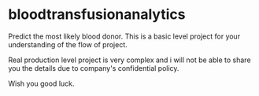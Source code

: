 # bloodtransfusionanalytics

Predict the most likely blood donor. This is a basic level project for your understanding of the flow of project.

Real production level project is very complex and i will not be able to share you the details due to company's confidential policy.

Wish you good luck.
